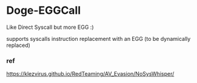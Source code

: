 # Doge-EGGCall
Like Direct Syscall but more EGG :)

supports syscalls instruction replacement with an EGG (to be dynamically replaced)

### ref
https://klezvirus.github.io/RedTeaming/AV_Evasion/NoSysWhisper/
